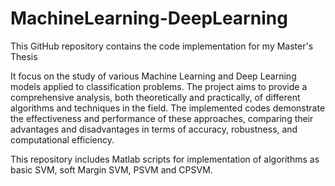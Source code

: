 # MachineLearning-DeepLearning
This GitHub repository contains the code implementation for my Master's Thesis

It focus on the study of various Machine Learning and Deep Learning models applied to classification problems. 
The project aims to provide a comprehensive analysis, both theoretically and practically, of different algorithms and techniques in the field. 
The implemented codes demonstrate the effectiveness and performance of these approaches, comparing their advantages and disadvantages in terms of accuracy, robustness, and computational efficiency.

This repository includes Matlab scripts for implementation of algorithms as basic SVM, soft Margin SVM, PSVM and CPSVM.

